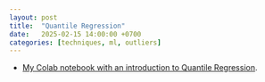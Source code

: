 ```yaml
---
layout: post
title:  "Quantile Regression"
date:   2025-02-15 14:00:00 +0700
categories: [techniques, ml, outliers]
---
```


* [My Colab notebook with an introduction to Quantile Regression](https://colab.research.google.com/drive/1eLoh-Q5C5gBStSQFj5VUDD_EWc8izzZo#scrollTo=29ZixaXEgOCU).
